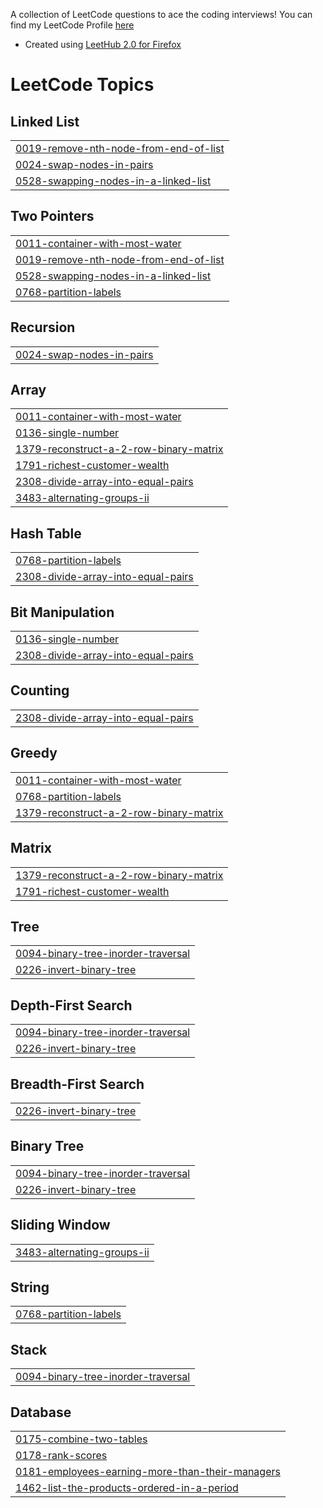 A collection of LeetCode questions to ace the coding interviews! You can find my LeetCode Profile [here](https://leetcode.com/u/LukeMaden/)

- Created using [LeetHub 2.0 for Firefox](https://github.com/maitreya2954/LeetHub-2.0-Firefox)
<!---LeetCode Topics Start-->
# LeetCode Topics
## Linked List
|  |
| ------- |
| [0019-remove-nth-node-from-end-of-list](https://github.com/luke-maden/myLeetCode/tree/master/0019-remove-nth-node-from-end-of-list) |
| [0024-swap-nodes-in-pairs](https://github.com/luke-maden/myLeetCode/tree/master/0024-swap-nodes-in-pairs) |
| [0528-swapping-nodes-in-a-linked-list](https://github.com/luke-maden/myLeetCode/tree/master/0528-swapping-nodes-in-a-linked-list) |
## Two Pointers
|  |
| ------- |
| [0011-container-with-most-water](https://github.com/luke-maden/myLeetCode/tree/master/0011-container-with-most-water) |
| [0019-remove-nth-node-from-end-of-list](https://github.com/luke-maden/myLeetCode/tree/master/0019-remove-nth-node-from-end-of-list) |
| [0528-swapping-nodes-in-a-linked-list](https://github.com/luke-maden/myLeetCode/tree/master/0528-swapping-nodes-in-a-linked-list) |
| [0768-partition-labels](https://github.com/luke-maden/myLeetCode/tree/master/0768-partition-labels) |
## Recursion
|  |
| ------- |
| [0024-swap-nodes-in-pairs](https://github.com/luke-maden/myLeetCode/tree/master/0024-swap-nodes-in-pairs) |
## Array
|  |
| ------- |
| [0011-container-with-most-water](https://github.com/luke-maden/myLeetCode/tree/master/0011-container-with-most-water) |
| [0136-single-number](https://github.com/luke-maden/myLeetCode/tree/master/0136-single-number) |
| [1379-reconstruct-a-2-row-binary-matrix](https://github.com/luke-maden/myLeetCode/tree/master/1379-reconstruct-a-2-row-binary-matrix) |
| [1791-richest-customer-wealth](https://github.com/luke-maden/myLeetCode/tree/master/1791-richest-customer-wealth) |
| [2308-divide-array-into-equal-pairs](https://github.com/luke-maden/myLeetCode/tree/master/2308-divide-array-into-equal-pairs) |
| [3483-alternating-groups-ii](https://github.com/luke-maden/myLeetCode/tree/master/3483-alternating-groups-ii) |
## Hash Table
|  |
| ------- |
| [0768-partition-labels](https://github.com/luke-maden/myLeetCode/tree/master/0768-partition-labels) |
| [2308-divide-array-into-equal-pairs](https://github.com/luke-maden/myLeetCode/tree/master/2308-divide-array-into-equal-pairs) |
## Bit Manipulation
|  |
| ------- |
| [0136-single-number](https://github.com/luke-maden/myLeetCode/tree/master/0136-single-number) |
| [2308-divide-array-into-equal-pairs](https://github.com/luke-maden/myLeetCode/tree/master/2308-divide-array-into-equal-pairs) |
## Counting
|  |
| ------- |
| [2308-divide-array-into-equal-pairs](https://github.com/luke-maden/myLeetCode/tree/master/2308-divide-array-into-equal-pairs) |
## Greedy
|  |
| ------- |
| [0011-container-with-most-water](https://github.com/luke-maden/myLeetCode/tree/master/0011-container-with-most-water) |
| [0768-partition-labels](https://github.com/luke-maden/myLeetCode/tree/master/0768-partition-labels) |
| [1379-reconstruct-a-2-row-binary-matrix](https://github.com/luke-maden/myLeetCode/tree/master/1379-reconstruct-a-2-row-binary-matrix) |
## Matrix
|  |
| ------- |
| [1379-reconstruct-a-2-row-binary-matrix](https://github.com/luke-maden/myLeetCode/tree/master/1379-reconstruct-a-2-row-binary-matrix) |
| [1791-richest-customer-wealth](https://github.com/luke-maden/myLeetCode/tree/master/1791-richest-customer-wealth) |
## Tree
|  |
| ------- |
| [0094-binary-tree-inorder-traversal](https://github.com/luke-maden/myLeetCode/tree/master/0094-binary-tree-inorder-traversal) |
| [0226-invert-binary-tree](https://github.com/luke-maden/myLeetCode/tree/master/0226-invert-binary-tree) |
## Depth-First Search
|  |
| ------- |
| [0094-binary-tree-inorder-traversal](https://github.com/luke-maden/myLeetCode/tree/master/0094-binary-tree-inorder-traversal) |
| [0226-invert-binary-tree](https://github.com/luke-maden/myLeetCode/tree/master/0226-invert-binary-tree) |
## Breadth-First Search
|  |
| ------- |
| [0226-invert-binary-tree](https://github.com/luke-maden/myLeetCode/tree/master/0226-invert-binary-tree) |
## Binary Tree
|  |
| ------- |
| [0094-binary-tree-inorder-traversal](https://github.com/luke-maden/myLeetCode/tree/master/0094-binary-tree-inorder-traversal) |
| [0226-invert-binary-tree](https://github.com/luke-maden/myLeetCode/tree/master/0226-invert-binary-tree) |
## Sliding Window
|  |
| ------- |
| [3483-alternating-groups-ii](https://github.com/luke-maden/myLeetCode/tree/master/3483-alternating-groups-ii) |
## String
|  |
| ------- |
| [0768-partition-labels](https://github.com/luke-maden/myLeetCode/tree/master/0768-partition-labels) |
## Stack
|  |
| ------- |
| [0094-binary-tree-inorder-traversal](https://github.com/luke-maden/myLeetCode/tree/master/0094-binary-tree-inorder-traversal) |
## Database
|  |
| ------- |
| [0175-combine-two-tables](https://github.com/luke-maden/myLeetCode/tree/master/0175-combine-two-tables) |
| [0178-rank-scores](https://github.com/luke-maden/myLeetCode/tree/master/0178-rank-scores) |
| [0181-employees-earning-more-than-their-managers](https://github.com/luke-maden/myLeetCode/tree/master/0181-employees-earning-more-than-their-managers) |
| [1462-list-the-products-ordered-in-a-period](https://github.com/luke-maden/myLeetCode/tree/master/1462-list-the-products-ordered-in-a-period) |
<!---LeetCode Topics End-->
